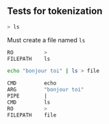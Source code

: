 ## Tests for tokenization

```bash
> ls
```
Must create a file named `ls`
```bash
RO			>
FILEPATH	ls
```


```bash
echo "bonjour toi" | ls > file
```

```bash
CMD			echo
ARG			"bonjour toi"
PIPE		|
CMD			ls
RO			>
FILEPATH	file

```